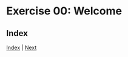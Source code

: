 
# Exercise 00: Welcome

## Index

 [Index](../course_index.md) |  [Next](../01-The_kit/01-The_kit.md)

